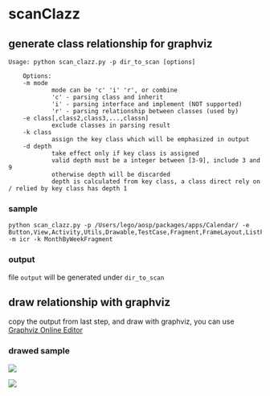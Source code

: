 # scanClazz

## generate class relationship for graphviz

```
Usage: python scan_clazz.py -p dir_to_scan [options]

    Options:
    -m mode
            mode can be 'c' 'i' 'r', or combine
            'c' - parsing class and inherit
            'i' - parsing interface and implement (NOT supported)
            'r' - parsing relationship between classes (used by)
    -e class[,class2,class3,...,classn]
            exclude classes in parsing result
    -k class
            assign the key class which will be emphasized in output
    -d depth
            take effect only if key class is assigned
            valid depth must be a integer between [3-9], include 3 and 9
            otherwise depth will be discarded
            depth is calculated from key class, a class direct rely on / relied by key class has depth 1 
```

### sample

```
python scan_clazz.py -p /Users/lego/aosp/packages/apps/Calendar/ -e Button,View,Activity,Utils,Drawable,TestCase,Fragment,FrameLayout,ListFragment,ListView,ListActivity -m icr -k MonthByWeekFragment
```

### output

file `output` will be generated under `dir_to_scan`

## draw relationship with graphviz

copy the output from last step, and draw with graphviz, you can use [Graphviz Online Editor](https://edotor.net)

### drawed sample

![](http://ww2.sinaimg.cn/large/006tNc79ly1g3kyi2unonj32770u0h96.jpg)

![](http://ww4.sinaimg.cn/large/006tNc79ly1g3kyig69cjj30u00yk7wh.jpg)

